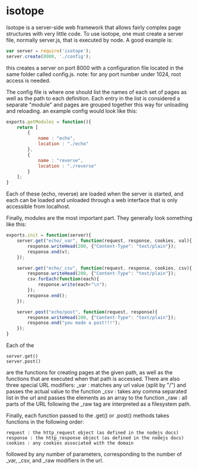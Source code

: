 isotope
=======

Isotope is a server-side web framework that allows fairly complex page structures with very little code.
To use isotope, one must create a server file, normally server.js, that is executed by node. A good example is:

```JavaScript
var server = require('isotope');
server.create(8000, './config');
```

this creates a server on port 8000 with a configuration file located in the same folder called config.js.
note: for any port number under 1024, root access is needed.

The config file is where one should list the names of each set of pages as well as the path to each definition. Each entry in the list is considered a separate "module" and pages are grouped together this way for unloading and reloading. an example config would look like this:

```JavaScript
exports.getModules = function(){
    return [
        {
            name : "echo",
            location : "./echo"
        },
        {
            name : "reverse",
            location : "./reverse"
        }
    ];
}
```

Each of these (echo, reverse) are loaded when the server is started, and each can be loaded and unloaded through a web interface that is only accessible from localhost. 

Finally, modules are the most important part. They generally look something like this:

```JavaScript
exports.init = function(server){
    server.get("echo/_var", function(request, response, cookies, val){
        response.writeHead(200, {"Content-Type": "text/plain"});
        response.end(v);
    });

    server.get("echo/_csv", function(request, response, cookies, csv){
        response.writeHead(200, {"Content-Type": "text/plain"});
        csv.forEach(function(each){
            response.write(each+"\n");
        });
        response.end();
    });

    server.post("echo/post", function(request, response){
        response.writeHead(200, {"Content-Type": "text/plain"});
        response.end("you made a post!!!");
    });
}
```

Each of the 

```
server.get()
server.post()
```

are the functions for creating pages at the given path, as well as the functions that are executed when that path is accessed. There are also three special URL modifiers:
_var : matches any url value (split by "/") and passes the actual value to the function
_csv : takes any comma separated list in the url and passes the elements as an array to the function
_raw : all parts of the URL following the _raw tag are interpreted as a filesystem path. 

Finally, each function passed to the .get() or .post() methods takes functions in the following order:

```
request : the http_request object (as defined in the nodejs docs)
response : the http_response object (as defined in the nodejs docs)
cookies : any cookies associated with the domain
```

followed by any number of parameters, corresponding to the number of _var, _csv, and _raw modifiers in the url. 
